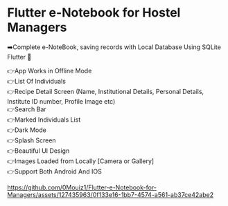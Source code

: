 # Flutter e-Notebook for Hostel Managers <br> 

➡️Complete e-NoteBook, saving records with Local Database Using SQLite Flutter 📲 

👉App Works in Offline Mode <br> 
👉List Of Individuals <br> 
👉Recipe Detail Screen (Name, Institutional Details, Personal Details, Institute ID number, Profile Image etc)<br> 
👉Search Bar<br> 
👉Marked Individuals List<br> 
👉Dark Mode<br> 
👉Splash Screen<br> 
👉Beautiful UI Design<br> 
👉Images Loaded from Locally [Camera or Gallery]<br> 
👉Support Both Android And IOS <br> 


https://github.com/0Mouiz1/Flutter-e-Notebook-for-Managers/assets/127435963/0f133e16-1bb7-4574-a561-ab37ce42abe2






